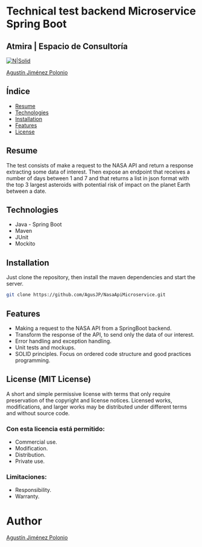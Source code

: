 # Technical test backend Microservice Spring Boot

## Atmira | Espacio de Consultoría

[![N|Solid](https://nordicapis.com/wp-content/uploads/nasa-api-nominee.png)](https://nodesource.com/products/nsolid)

[Agustín Jiménez Polonio](https://github.com/AgusJP)

## Índice

- [Resume](#id1)
- [Technologies](#id2)
- [Installation](#id3)
- [Features](#id4)
- [License](#id5)

## Resume<a name="id1" ></a>
The test consists of make a request to the NASA API and return a response extracting some data of interest. Then expose an endpoint that receives a number of days between 1 and 7 and that returns a list in json format with the top 3 largest asteroids with potential risk of impact on the planet Earth between a date.

## Technologies<a name="id3" ></a>

- Java - Spring Boot
- Maven
- JUnit
- Mockito

## Installation<a name="id2" ></a>
Just clone the repository, then install the maven dependencies and start the server.

```sh
git clone https://github.com/AgusJP/NasaApiMicroservice.git
```

## Features<a name="id4" ></a>

- Making a request to the NASA API from a SpringBoot backend.
- Transform the response of the API, to send only the data of our interest.
- Error handling and exception handling.
- Unit tests and mockups.
- SOLID principles. Focus on ordered code structure and good practices programming.



## License (MIT License)<a name="id5" ></a>

A short and simple permissive license with terms that only require preservation of the copyright and license notices. Licensed works, modifications, and larger works may be distributed under different terms and without source code.

### Con esta licencia está permitido:

- Commercial use.
- Modification.
- Distribution.
- Private use.

### Limitaciones:

- Responsibility.
- Warranty.

# Author

[Agustín Jiménez Polonio](https://github.com/AgusJP)



